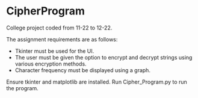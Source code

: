 # CipherProgram
College project coded from 11-22 to 12-22.

The assignment requirements are as follows:
  - Tkinter must be used for the UI.
  - The user must be given the option to encrypt and decrypt strings using various encryption methods.
  - Character frequency must be displayed using a graph.

Ensure tkinter and matplotlib are installed. Run Cipher_Program.py to run the program.
